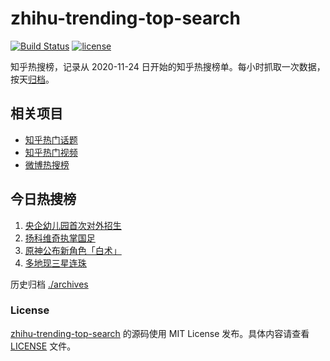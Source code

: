 # zhihu-trending-top-search

[![Build Status](https://github.com/justjavac/zhihu-trending-top-search/workflows/ci/badge.svg?branch=main)](https://github.com/justjavac/zhihu-trending-top-search/actions)
[![license](https://img.shields.io/github/license/justjavac/zhihu-trending-top-search)](https://github.com/justjavac/zhihu-trending-top-search/blob/main/LICENSE)

知乎热搜榜，记录从 2020-11-24 日开始的知乎热搜榜单。每小时抓取一次数据，按天[归档](./archives)。

## 相关项目

- [知乎热门话题](https://github.com/justjavac/zhihu-trending-hot-questions)
- [知乎热门视频](https://github.com/justjavac/zhihu-trending-hot-video)
- [微博热搜榜](https://github.com/justjavac/weibo-trending-hot-search)

## 今日热搜榜

<!-- BEGIN -->
<!-- 最后更新时间 Sat Feb 25 2023 08:41:39 GMT+0800 (China Standard Time) -->

1. [央企幼儿园首次对外招生](https://www.zhihu.com/search?q=%E5%A4%AE%E4%BC%81%E5%B9%BC%E5%84%BF%E5%9B%AD%E9%A6%96%E6%AC%A1%E5%AF%B9%E5%A4%96%E6%8B%9B%E7%94%9F)
1. [扬科维奇执掌国足](https://www.zhihu.com/search?q=%E6%89%AC%E7%A7%91%E7%BB%B4%E5%A5%87%E6%89%A7%E6%8E%8C%E5%9B%BD%E8%B6%B3)
1. [原神公布新角色「白术」](https://www.zhihu.com/search?q=%E5%8E%9F%E7%A5%9E%E5%85%AC%E5%B8%83%E6%96%B0%E8%A7%92%E8%89%B2%E3%80%8C%E7%99%BD%E6%9C%AF%E3%80%8D)
1. [多地现三星连珠](https://www.zhihu.com/search?q=%E5%A4%9A%E5%9C%B0%E7%8E%B0%E4%B8%89%E6%98%9F%E8%BF%9E%E7%8F%A0)

<!-- END -->

历史归档 [./archives](./archives)

### License

[zhihu-trending-top-search](https://github.com/justjavac/zhihu-trending-top-search) 的源码使用 MIT License
发布。具体内容请查看 [LICENSE](./LICENSE) 文件。
